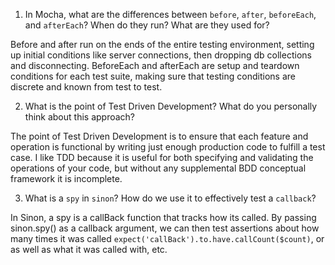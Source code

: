 <!-- Answers to the Short Answer Essay Questions go here -->

1. In Mocha, what are the differences between `before`, `after`, `beforeEach`, and `afterEach`? When do they run? What are they used for?

Before and after run on the ends of the entire testing environment, setting up initial conditions like server connections, then dropping db collections and disconnecting. BeforeEach and afterEach are setup and teardown conditions for each test suite, making sure that testing conditions are discrete and known from test to test.

2. What is the point of Test Driven Development? What do you personally think about this approach?

The point of Test Driven Development is to ensure that each feature and operation is functional by writing just enough production code to fulfill a test case. I like TDD because it is useful for both specifying and validating the operations of your code, but without any supplemental BDD conceptual framework it is incomplete.

3. What is a `spy` in `sinon`? How do we use it to effectively test a `callback`?

In Sinon, a spy is a callBack function that tracks how its called. By passing sinon.spy() as a callback argument, we can then test assertions about how many times it was called `expect('callBack').to.have.callCount($count)`, or as well as what it was called with, etc.